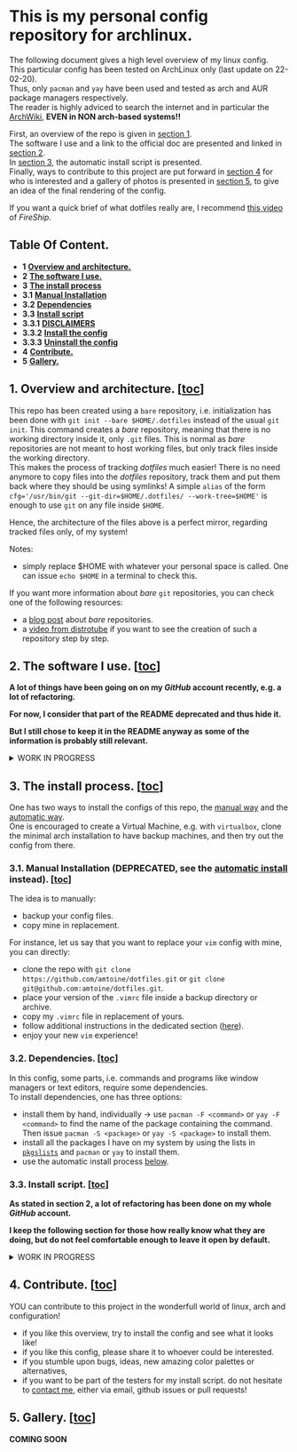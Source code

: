 # This is my personal config repository for archlinux.
The following document gives a high level overview of my linux config.  
This particular config has been tested on ArchLinux only (last update on 22-02-20).  
Thus, only `pacman` and `yay` have been used and tested as arch and AUR package managers respectively.  
The reader is highly adviced to search the internet and in particular the [ArchWiki][archlinux], **EVEN in NON arch-based systems!!**

First, an overview of the repo is given in [section 1](#1-overview-and-architecture-toc).  
The software I use and a link to the official doc are presented and linked in [section 2](#2-the-software-i-use-toc).  
In [section 3](#3-the-install-process-toc), the automatic install script is presented.  
Finally, ways to contribute to this project are put forward in [section 4](#4-contribute-toc) for who is interested and a gallery of photos is presented in [section 5](#5-gallery-toc), 
to give an idea of the final rendering of the config.  

If you want a quick brief of what dotfiles really are, I recommend [this video][fireship-dotfiles] of *FireShip*.

<!-- ------------------------------------------------------------------------------------------------------------------------------- -->
## Table Of Content.
- **1**     [**Overview and architecture.**](#1-overview-and-architecture-toc)
- **2**     [**The software I use.**](#2-the-software-i-use-toc)
- **3**     [**The install process**](#3-the-install-process-toc)
- **3.1**   [**Manual Installation**](#31-manual-installation-deprecated-see-the-automatic-install-instead-toc)
- **3.2**   [**Dependencies**](#32-dependencies-toc)
- **3.3**   [**Install script**](#33-install-script-toc)
- **3.3.1** [**DISCLAIMERS**](#331-disclaimers-toc)
- **3.3.2** [**Install the config**](#332-install-the-config-toc)
- **3.3.3** [**Uninstall the config**](#333-uninstall-the-config-toc)
- **4**     [**Contribute.**](#4-contribute-toc)
- **5**     [**Gallery.**](#5-gallery-toc)

<!-- ------------------------------------------------------------------------------------------------------------------------------- -->
## 1. Overview and architecture. [[toc](#table-of-content)]
This repo has been created using a `bare` repository, i.e. initialization has been done with `git init --bare $HOME/.dotfiles` instead of the
usual `git init`.  This command creates a *bare* repository, meaning that there is no working directory inside it, only `.git` files.
This is normal as *bare* repositories are not meant to host working files, but only track files inside the working directory.  
This makes the process of tracking *dotfiles* much easier! There is no need anymore to copy files into the *dotfiles* repository, track them
and put them back where they should be using symlinks! A simple `alias` of the form `cfg='/usr/bin/git --git-dir=$HOME/.dotfiles/ --work-tree=$HOME'`
is enough to use `git` on any file inside `$HOME`.

Hence, the architecture of the files above is a perfect mirror, regarding tracked files only, of my system!  

Notes:
- simply replace $HOME with whatever your personal space is called. One can issue `echo $HOME` in a terminal to check this.

If you want more information about *bare* `git` repositories, you can check one of the following resources:
- a [blog post][bare-repo-blog] about *bare* repositories.
- a [video from distrotube][bare-repo-dt] if you want to see the creation of such a repository step by step.

<!-- ------------------------------------------------------------------------------------------------------------------------------- -->
## 2. The software I use. [[toc](#table-of-content)]
**A lot of things have been going on on my *GitHub* account recently, e.g. a lot of refactoring.**

**For now, I consider that part of the README deprecated and thus hide it.**

**But I still chose to keep it in the README anyway as some of the information is probably still relevant.**

<details> 
  <summary>WORK IN PROGRESS</summary>

The documentation of my dotfiles is scattered across this repo but can be found in a more dedicated fashion on my [personal website][mysite] under the [`config/doc/`][mydoc] domain.  
In this section, some general ideas are given and the lists of the programs, scripts and other stuff I use are put forward.

(\*) comes from another repo.  
(\*\*) the associated documentation page.

### The list of all the entries:
- [around boot time](#around-boot-time-list)  
- [window managers](#window-managers-list)  
- [image viewers and wallpaper](#image-viewers-and-wallpaper-list)  
- [terminal emulators](#terminal-emulators-list)  
- [text editors](#text-editors-list)  
- [browsers](#browsers-list)  
- [screen locks](#screen-locks-list)  
- [process monitors](#process-monitors-list)  
- [shells](#shells-list)  
- [music players](#music-players-list)  
- [video players](#video-players-list)  
- [scripts](#scripts-list)  
- [packages](#packages-list)  
- [file explorers](#file-explorers-list)  
- [notification servers](#notification-servers-list)  
- [chat clients](#chat-clients-list)  
- [password managers](#password-managers-list)  
- [python virtual environment managers](#python-virtual-environment-managers-list)  
- [miscellaneous](#miscellaneous-list)  

#### Around [boot time](.config/etc) [[list](#the-list-of-all-the-entries)]
- [x] a prettier [`grub`] theme.
- [x] [`sddm`] as a login manager.
- [x] [`/etc/issue`] to greet the user on other `tty`s

#### Window managers [[list](#the-list-of-all-the-entries)]
- [x] [`qtile`] ([\*\*][mydoc-qtile])
- [ ] [`bspwm`] ([\*\*][mydoc-bspwm])
- [ ] [`sxhkd`], mandatory with `bspwm` ([\*\*][mydoc-sxhkd])
- [ ] [`spectrWM`] ([\*\*][mydoc-spectrWM])

#### Image viewers and wallpaper [[list](#the-list-of-all-the-entries)]
- [x] `feh` but there is nothing to configure really.
- [x] my [personal wallpapers][my-wallpapers], set with `feh` on startup (\*) ([\*\*][mydoc-wallpapers])
- [ ] [`nitrogen`] ([\*\*][mydoc-nitrogen])
- [ ] [`nsxiv`]

#### Terminal emulators [[list](#the-list-of-all-the-entries)]
- [x] [`kitty`] (\*) ([\*\*][mydoc-kitty])
- [ ] [`alacritty`] ([\*\*][mydoc-alacritty])
- I plan on trying out the [suckless terminal](https://st.suckless.org/), `st`, in the future.

#### Text editors [[list](#the-list-of-all-the-entries)]
- [x] [my fork][my-neovim] of [LunarVim's neovim config][nvim]  (\*) ([\*\*][mydoc-neovim])
- [x] [`doom emacs`]
- [ ] [`vim`] ([\*\*][mydoc-vim])

#### Browsers [[list](#the-list-of-all-the-entries)]
- [x] [`surf`] (\*) ([\*\*][mydoc-surf])
- [x] [my fork][my-surf] of [suckless surf][surf] (\*) ([\*\*][mydoc-surf])
- [x] [my fork][my-tabbed] of [suckless tabbed][tabbed] (\*) ([\*\*][mydoc-tabbed])
- [x] [`vimb`]
- [x] [`qutebrowser`]
- [x] `firefox`, only log into the firefox account to synchronize.
- [ ] `chromium`, only for very specific things.

#### Screen locks [[list](#the-list-of-all-the-entries)]
- [x] [my fork][my-slock] of [suckless slock][slock] (\*) ([\*\*][mydoc-slock])
- [ ] [`xscreensaver`] ([\*\*][mydoc-xscreensaver])

#### Process monitors [[list](#the-list-of-all-the-entries)]
- [x] [`htop`] ([\*\*][mydoc-htop])
- [ ] [`bashtop`]
- [ ] [`bpytop`]
- [ ] [`btop`]

#### Shells [[list](#the-list-of-all-the-entries)]
- [x] [`fish`] ([\*\*][mydoc-fish])
- [x] [`omf`]
- [x] [`fisher`]
- [ ] [`bash`] ([\*\*][mydoc-bash])
- [ ] [`zsh`] ([\*\*][mydoc-zsh])

#### Music players [[list](#the-list-of-all-the-entries)]
- [x] [`moc`] ([\*\*][mydoc-moc])
- [ ] [`mpd`] ([\*\*][mydoc-mpd])
- [ ] [`ncmcpp`] ([\*\*][mydoc-ncmcpp])

#### Video players [[list](#the-list-of-all-the-entries)]
- [x] [`mpv`] ([\*\*][mydoc-mpv])

#### Scripts [[list](#the-list-of-all-the-entries)]
- [x] all my [`scripts`]
- [x] [`dmscripts`]

#### Packages [[list](#the-list-of-all-the-entries)]
- [x] [`pkgslists`]

#### File explorers [[list](#the-list-of-all-the-entries)]
- [x] [`lf`] ([\*\*][mydoc-lf])
- [ ] [`dmenufm`] ([\*\*][mydoc-dmenufm])
- [ ] [`vifm`] ([\*\*][mydoc-vifm])
- [ ] `ranger`

#### Notification servers [[list](#the-list-of-all-the-entries)]
- [x] [`dunst`]

#### Chat clients [[list](#the-list-of-all-the-entries)]
- [x] `discord`
- [x] `thunderbird`
- [x] `slack`
- [x] `signal`
- [x] `messenger`

#### Password managers [[list](#the-list-of-all-the-entries)]
- [x] `bitwarden` on `firefox`
- [x] `pass` everywhere else

#### Miscellaneous [[list](#the-list-of-all-the-entries)]
- [x] [`git`] ([\*\*][mydoc-git])
- [x] [`lazygit`] ([\*\*][mydoc-lazygit])
- [x] [`tig`] ([\*\*][mydoc-tig])
- [x] [my fork][my-dmenu] of [suckless dmenu][dmenu] (\*) ([\*\*][mydoc-dmenu])
- [x] [`conky`]
- [x] [`x`] ([\*\*][mydoc-x])
- [ ] [`lazycli`] ([\*\*][mydoc-lazycli])
- [ ] [`starship`] ([\*\*][mydoc-starship])
- [ ] [my fork][my-polybar-themes] of [polybar-themes] (\*) ([\*\*][mydoc-polybar-themes])
- [ ] [`neofetch`] ([\*\*][mydoc-neofetch])
- [ ] [`rofi`] ([\*\*][mydoc-rofi])
- [ ] [`tmux`] ([\*\*][mydoc-tmux])
- [ ] [`jgmenu`]

(\*) comes from another repo.  
(\*\*) the associated documentation page.
</details>

<!-- ------------------------------------------------------------------------------------------------------------------------------- -->
## 3. The install process. [[toc](#table-of-content)]
One has two ways to install the configs of this repo, the [manual way](#31-manual-installation-deprecated-see-the-automatic-install-instead-toc) and the [automatic way](#33-install-script-toc).  
One is encouraged to create a Virtual Machine, e.g. with `virtualbox`, clone the minimal arch installation to have backup machines, and then try out the config from there.

### 3.1. Manual Installation (**DEPRECATED**, see the [automatic install](#33-install-script-toc) instead). [[toc](#table-of-content)]
The idea is to manually:
- backup your config files.
- copy mine in replacement.

For instance, let us say that you want to replace your `vim` config with mine, you can directly:
- clone the repo with `git clone https://github.com/amtoine/dotfiles.git` or `git clone git@github.com:amtoine/dotfiles.git`.
- place your version of the `.vimrc` file inside a backup directory or archive.
- copy my `.vimrc` file in replacement of yours.
- follow additional instructions in the dedicated section ([here][mydoc-vim]).
- enjoy your new `vim` experience!

### 3.2. Dependencies. [[toc](#table-of-content)]
In this config, some parts, i.e. commands and programs like window managers or text editors, require some dependencies.  
To install dependencies, one has three options:
- install them by hand, individually -> use `pacman -F <command>` or `yay -F <command>` to find the name of the package
containing the command. Then issue `pacman -S <package>` or `yay -S <package>` to install them.
- install all the packages I have on my system by using the lists in [`pkgslists`] and `pacman` or `yay` to install them.
- use the automatic install process [below](#33-install-script-toc).

### 3.3. Install script. [[toc](#table-of-content)]
**As stated in section 2, a lot of refactoring has been done on my whole *GitHub* account.**

**I keep the following section for those how really know what they are doing, but do not feel comfortable enough to leave it open by default.**

<details> 
  <summary>WORK IN PROGRESS</summary>

#### 3.3.1. DISCLAIMERS. [[toc](#table-of-content)]
This is the first time I develop such a complicated and sometimes critical, e.g. when editing `x` or `bspwm` config files, file-modifying-and-removing-and-moving script.  
It has only been tested a very few times on a fake home directory on my arch linux machine and on a raspberry pi running the `raspberry` distro (previously `raspbian`).
It looks pretty functional to me as a first draft, however:
  - (1) I plan on testing this a lot more, with testers from relatives of mine (**if YOU want to contribute, see the [contribute section](#4-contribute-toc)**).
  - (2) this first draft is far from perfect and might not be super user-friendly nor understandable right away, though I tried to make it so. If you have any idea to enhance it, feel free to [contact me](https://amtoine.github.io/public/contact)!
  - (3) there might be, I hope not too many, bugs in the script. As it can be pretty critical depending on the part of the installation where the bug happens (if any ;)), I warn you: **RUNNING THIS SCRIPT ON YOUR PERSONAL MACHINE IS NOT MY RESPONSIBILITY** by any means. If **ANYTHING BAD HAPPENS**, I would **NOT BE TAKEN AS RESPONSIBLE**. However, I would be very pleased to help you if anything unexpected happens, it almost goes without saying ;).

Oh my, I might look a bit dramatical on this ^^  
But as it is the first time, as I said, that I do such a thing in public, I do not want to broadcast mistakes nor be taken responsible for not warning potential users.

#### 3.3.2. Install the config. [[toc](#table-of-content)]
**THE INSTALLATION SCRIPT IS FINALLY THERE!!**  
Simply run:
```bash
curl -fsFLo /tmp/amtoine.install.sh https://raw.githubusercontent.com/amtoine/dotfiles/main/.local/bin/install.sh
chmod +x /tmp/amtoine.install.sh
/tmp/amtoine.install.sh --help
```
to pull the script down and directly show the help message, and then
```bash
/tmp/amtoine.install.sh [switches]
```
to run the install process.
Or one can directly run
```bash
curl -fsFLo /tmp/amtoine.install.sh https://raw.githubusercontent.com/amtoine/dotfiles/main/.local/bin/install.sh; /tmp/amtoine.install.sh --all
curl -fsFLo /tmp/amtoine.install.sh https://raw.githubusercontent.com/amtoine/dotfiles/main/.local/bin/install.sh; /tmp/amtoine.install.sh --interactive
```
for a direct full/interactive install process respectively.

#### 3.3.3. Uninstall the config. [[toc](#table-of-content)]
**NOT AVAILABLE NOW** but should simply be the mirror of the previous.
</details>

<!-- ------------------------------------------------------------------------------------------------------------------------------- -->
## 4. Contribute. [[toc](#table-of-content)]
YOU can contribute to this project in the wonderfull world of linux, arch and configuration!
- if you like this overview, try to install the config and see what it looks like!
- if you like this config, please share it to whoever could be interested.
- if you stumble upon bugs, ideas, new amazing color palettes or alternatives,
- if you want to be part of the testers for my install script.
do not hesitate to [contact me](https://amtoine.github.io/public/contact), either via email, github issues or pull requests!

<!-- ------------------------------------------------------------------------------------------------------------------------------- -->
## 5. Gallery. [[toc](#table-of-content)]
**COMING SOON**

<!-- ------------------------------------------------------------------------------------------------------------------------------- -->
<!-- my files -->
[`pkgslists`]:    .pkgslists
[`alacritty`]:    .config/alacritty/alacritty.yml
[`bashtop`]:      .config/bashtop/bashtop.cfg
[`bpytop`]:       .config/bpytop/bpytop.conf
[`bspwm`]:        .config/bspwm/
[`btop`]:         .config/btop/btop.conf
[`dmscripts`]:    .config/dmscripts/config
[`dmenufm`]:      .config/dmenufm/dmenufm.conf
[`git`]:          .gitconfig
[`htop`]:         .config/htop/htoprc
[`kitty`]:        .config/kitty/kitty.conf
[`lf`]:           .config/lf/lfrc
[`lazygit`]:      .config/lazygit
[`lazycli`]:      .config/lazycli
[`mpd`]:          .config/mpd/mpd.conf
[`moc`]:          .moc/config
[`mpv`]:          .config/mpv
[`ncmcpp`]:       .config/ncmcpp/config
[`neofetch`]:     .config/neofetch
[`nitrogen`]:     .config/nitrogen/nitrogen.cfg
[`qtile`]:        .config/qtile
[`rofi`]:         .config/rofi/config.rasi
[`spectrWM`]:     .config/spectrwm
[`sxhkd`]:        .config/sxhkd/sxhkdrc
[`starship`]:     .config/starship.toml
[`surf`]:         .config/surf
[`vimb`]:         .config/vimb
[`tig`]:          .config/tig/config
[`tmux`]:         .tmux.conf
[`vifm`]:         .config/vifm
[`vim`]:          .vimrc
[`x`]:            .xinitrc
[`xscreensaver`]: .xscreensaver

[`bash`]:         .bashrc
[`fish`]:         .config/fish
[`omf`]:          .config/omf
[`fisher`]:       .config/fish/fish_plugins
[`zsh`]:          .zshrc

[`grub`]:         .config/etc/default/grub
[`sddm`]:         .config/etc/issue
[`/etc/issue`]:   .config/etc/sddm.conf

[`doom emacs`]:   .doom.d
[`nsxiv`]:        .config/nsxiv/
[`dunst`]:        .config/dunst/

[`conky`]:        .config/conky/
[`jgmenu`]:       .config/jgmenu.csv

<!-- ------------------------------------------------------------------------------------------------------------------------------- -->
<!-- my links -->
[archlinux]:            https://archlinux.org/
[fireship-dotfiles]:    https://www.youtube.com/watch?v=r_MpUP6aKiQ
[bare-repo-blog]:       https://www.atlassian.com/git/tutorials/dotfiles
[bare-repo-dt]:         https://www.youtube.com/watch?v=tBoLDpTWVOM&t=879s
[mysite]:               https://amtoine.github.io/public
[mydoc]:                https://amtoine.github.io/public/doc/config

<!-- programs -->
[mydoc-alacritty]:      https://amtoine.github.io/public/doc/config/dotfiles/alacritty
[mydoc-bash]:           https://amtoine.github.io/public/doc/config/dotfiles/bash
[mydoc-bspwm]:          https://amtoine.github.io/public/doc/config/dotfiles/bspwm
[mydoc-bashtop]:        https://amtoine.github.io/public/doc/config/dotfiles/bashtop
[mydoc-bpytop]:         https://amtoine.github.io/public/doc/config/dotfiles/bpytop
[mydoc-btop]:           https://amtoine.github.io/public/doc/config/dotfiles/btop
[mydoc-dmenufm]:        https://amtoine.github.io/public/doc/config/dotfiles/dmenufm
[mydoc-fish]:           https://amtoine.github.io/public/doc/config/dotfiles/fish
[mydoc-git]:            https://amtoine.github.io/public/doc/config/dotfiles/git
[mydoc-htop]:           https://amtoine.github.io/public/doc/config/dotfiles/htop
[mydoc-lf]:             https://amtoine.github.io/public/doc/config/dotfiles/lf
[mydoc-lazygit]:        https://amtoine.github.io/public/doc/config/dotfiles/lazygit
[mydoc-lazycli]:        https://amtoine.github.io/public/doc/config/dotfiles/lazycli
[mydoc-mpd]:            https://amtoine.github.io/public/doc/config/dotfiles/mpd
[mydoc-moc]:            https://amtoine.github.io/public/doc/config/dotfiles/moc
[mydoc-mpv]:            https://amtoine.github.io/public/doc/config/dotfiles/mpv
[mydoc-ncmcpp]:         https://amtoine.github.io/public/doc/config/dotfiles/ncmcpp
[mydoc-neofetch]:       https://amtoine.github.io/public/doc/config/dotfiles/neofetch
[mydoc-nitrogen]:       https://amtoine.github.io/public/doc/config/dotfiles/nitrogen
[mydoc-qtile]:          https://amtoine.github.io/public/doc/config/dotfiles/qtile
[mydoc-rofi]:           https://amtoine.github.io/public/doc/config/dotfiles/rofi
[mydoc-spectrwm]:       https://amtoine.github.io/public/doc/config/dotfiles/spectrwm
[mydoc-sxhkd]:          https://amtoine.github.io/public/doc/config/dotfiles/sxhkd
[mydoc-starship]:       https://amtoine.github.io/public/doc/config/dotfiles/starship
[mydoc-tig]:            https://amtoine.github.io/public/doc/config/dotfiles/tig
[mydoc-tmux]:           https://amtoine.github.io/public/doc/config/dotfiles/tmux
[mydoc-vifm]:           https://amtoine.github.io/public/doc/config/dotfiles/vifm
[mydoc-vim]:            https://amtoine.github.io/public/doc/config/dotfiles/vim
[mydoc-x]:              https://amtoine.github.io/public/doc/config/dotfiles/x
[mydoc-xscreensaver]:   https://amtoine.github.io/public/doc/config/dotfiles/xscreensaver
[mydoc-zsh]:            https://amtoine.github.io/public/doc/config/dotfiles/zsh

<!-- other stuff -->
[`scripts`]:            .local/bin
[virtualenvs-en]:       https://virtualenvwrapper.readthedocs.io/en/latest/
[virtualenvs-fr]:       https://python-guide-pt-br.readthedocs.io/fr/latest/dev/virtualenvs.html
[dmenu]:                https://git.suckless.org/dmenu/
[dmscripts-dt]:         https://gitlab.com/dwt1/dmscripts.git
[kitty]:                https://github.com/kovidgoyal/kitty
[oh-my-bash]:           https://github.com/ohmybash/oh-my-bash
[oh-my-fish]:           https://github.com/oh-my-fish/oh-my-fish
[oh-my-zsh]:            https://github.com/ohmyzsh/ohmyzsh
[nvim]:                 https://github.com/LunarVim/Neovim-from-scratch
[polybar-themes]:       https://github.com/adi1090x/polybar-themes
[surf]:                 https://git.suckless.org/surf/
[tabbed]:               https://git.suckless.org/tabbed/
[slock]:                https://git.suckless.org/slock/
[my-wallpapers]:        https://github.com/amtoine/wallpapers
[my-dmenu]:             https://github.com/amtoine/dmenu
[my-dmscripts]:         https://github.com/amtoine/dmscripts
[my-kitty]:             https://github.com/amtoine/kitty
[my-oh-my-bash]:        https://github.com/amtoine/oh-my-bash
[my-oh-my-fish]:        https://github.com/amtoine/oh-my-fish
[my-oh-my-zsh]:         https://github.com/amtoine/ohmyzsh
[my-neovim]:            https://github.com/amtoine/neovim
[my-polybar-themes]:    https://github.com/amtoine/polybar-themes
[my-surf]:              https://github.com/amtoine/surf
[my-tabbed]:            https://github.com/amtoine/tabbed
[my-slock]:             https://github.com/amtoine/slock
[mydoc-wallpapers]:     https://amtoine.github.io/public/doc/config/wallpapers
[mydoc-dmenu]:          https://amtoine.github.io/public/doc/config/dmenu
[mydoc-dmscripts]:      https://amtoine.github.io/public/doc/config/dmscripts
[mydoc-kitty]:          https://amtoine.github.io/public/doc/config/kitty
[mydoc-oh-my-bash]:     https://amtoine.github.io/public/doc/config/bash
[mydoc-oh-my-fish]:     https://amtoine.github.io/public/doc/config/fish
[mydoc-oh-my-zsh]:      https://amtoine.github.io/public/doc/config/zsh
[mydoc-neovim]:         https://amtoine.github.io/public/doc/config/neovim
[mydoc-polybar-themes]: https://amtoine.github.io/public/doc/config/polybar
[mydoc-surf]:           https://amtoine.github.io/public/doc/config/surf
[mydoc-tabbed]:         https://amtoine.github.io/public/doc/config/tabbed
[mydoc-slock]:          https://amtoine.github.io/public/doc/config/slock

<!-- ------------------------------------------------------------------------------------------------------------------------------- -->
<!-- gallery -->
[mygallery-nitrogen]:   https://amtoine.github.io/public/res/doc/config/dotfiles/gallery-nitrogen.png
[mygallery-bar]:        https://amtoine.github.io/public/res/doc/config/dotfiles/gallery-bar.png
[mygallery-spectrwm1]:  https://amtoine.github.io/public/res/doc/config/dotfiles/gallery-spectrwm1.png
[mygallery-spectrwm2]:  https://amtoine.github.io/public/res/doc/config/dotfiles/gallery-spectrwm2.png
[mygallery-htop]:       https://amtoine.github.io/public/res/doc/config/dotfiles/gallery-htop.png
[mygallery-git]:        https://amtoine.github.io/public/res/doc/config/dotfiles/gallery-git.png
[mygallery-vim]:        https://amtoine.github.io/public/res/doc/config/dotfiles/gallery-vim.png
